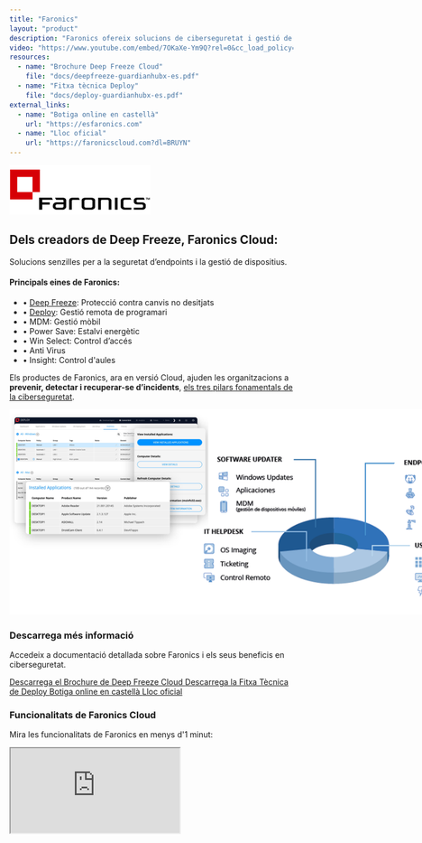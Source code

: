 ```yaml
---
title: "Faronics"
layout: "product"
description: "Faronics ofereix solucions de ciberseguretat i gestió de sistemes per protegir i administrar entorns informàtics de múltiples usuaris."
video: "https://www.youtube.com/embed/7OKaXe-Ym9Q?rel=0&cc_load_policy=0"
resources:
  - name: "Brochure Deep Freeze Cloud"
    file: "docs/deepfreeze-guardianhubx-es.pdf"
  - name: "Fitxa tècnica Deploy"
    file: "docs/deploy-guardianhubx-es.pdf"
external_links:
  - name: "Botiga online en castellà"
    url: "https://esfaronics.com"
  - name: "Lloc oficial"
    url: "https://faronicscloud.com?dl=BRUYN"
---
```


<section class="about mb-5 container">
  <div class="text-center">
    <img src="/img/faronics-logo.png" alt="Logo de Faronics" class="img-fluid mb-2" style="max-height: 100px;">
    <h2>Dels creadors de Deep Freeze, Faronics Cloud:</h2>
    <p>Solucions senzilles per a la seguretat d’endpoints i la gestió de dispositius.</p>
  </div>

  <div class="row mt-4 justify-content-center">
    <div class="col-md-8 ps-md-5">
      <h4 class="mb-4">Principals eines de Faronics:</h4>
      <ul class="list-unstyled">
        <li class="mb-2">• <a href="https://faronicscloud.com/ca/pages/congelar?dl=BRUYN">Deep Freeze</a>: Protecció contra canvis no desitjats</li>
        <li class="mb-2">• <a href="https://faronicscloud.com/ca/pages/actualitzador-de-software?dl=BRUYN">Deploy</a>: Gestió remota de programari</li>
        <li class="mb-2">• MDM: Gestió mòbil</li>
        <li class="mb-2">• Power Save: Estalvi energètic</li>
        <li class="mb-2">• Win Select: Control d’accés</li>
        <li class="mb-2">• Anti Virus</li>
        <li class="mb-2">• Insight: Control d'aules</li>
      </ul>

  <p class="mt-4">
    Els productes de Faronics, ara en versió Cloud, ajuden les organitzacions a <strong>prevenir, detectar i recuperar-se d’incidents</strong>, <a href="/ca/objectius-ciberseguretat/">els tres pilars fonamentals de la ciberseguretat</a>.
  </p>
</div>
  </div>
</section>

<div class="d-flex justify-content-center gap-4 flex-wrap my-4">
  <img src="img/faronics-screens.png" 
       class="img-fluid zoomable-image" 
       style="max-width: 900px;" 
       alt="Interfície de Deep Freeze" 
       onclick="openFullscreen(this)">
</div>

<section class="downloads mb-5 container text-center">
  <h3>Descarrega més informació</h3>
  <p>Accedeix a documentació detallada sobre Faronics i els seus beneficis en ciberseguretat.</p>
  <div class="d-flex justify-content-center gap-3 flex-wrap">
    <a href="/docs/deepfreeze-guardianhubx-es.pdf" class="btn btn-primary pdf-download" target="_blank">
      <i class="fas fa-file-pdf"></i> Descarrega el Brochure de Deep Freeze Cloud
    </a>
    <a href="/docs/deploy-guardianhubx-es.pdf" class="btn btn-primary pdf-download" target="_blank">
      <i class="fas fa-file-pdf"></i> Descarrega la Fitxa Tècnica de Deploy
    </a>
    <a href="https://esfaronics.com" class="btn btn-success" target="_blank">
      <i class="fas fa-globe"></i> Botiga online en castellà
    </a>
    <a href="https://faronicscloud.com?dl=BRUYN" class="btn btn-success" target="_blank">
      <i class="fas fa-globe"></i> Lloc oficial
    </a>
  </div>
</section>

<section class="solutions mb-5 container text-center">
  <h3>Funcionalitats de Faronics Cloud</h3>
  <p>Mira les funcionalitats de Faronics en menys d'1 minut:</p>
  <div class="ratio ratio-16x9">
    <iframe class="embed-responsive-item" src="https://www.youtube.com/embed/7OKaXe-Ym9Q?rel=0" allowfullscreen title="Vídeo explicatiu de Faronics"></iframe>
  </div>
</section>